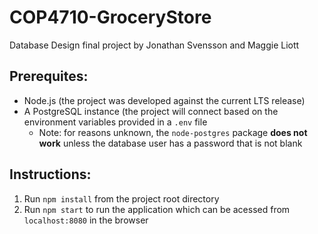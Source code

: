 # COP4710-GroceryStore
Database Design final project by Jonathan Svensson and Maggie Liott

## Prerequites:
- Node.js (the project was developed against the current LTS release)
- A PostgreSQL instance (the project will connect based on the environment variables provided in a `.env` file
  - Note: for reasons unknown, the `node-postgres` package **does not work** unless the database user has a password that is not blank

## Instructions:
1. Run `npm install` from the project root directory
2. Run `npm start` to run the application which can be acessed from `localhost:8080` in the browser

